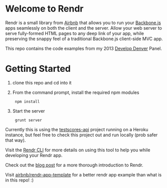 # Welcome to Rendr

Rendr is a small library from [Airbnb](https://www.airbnb.com) that allows you to run your [Backbone.js](http://backbonejs.org/) apps seamlessly on both the client and the server. Allow your web server to serve fully-formed HTML pages to any deep link of your app, while preserving the snappy feel of a traditional Backbone.js client-side MVC app.

This repo contains the code examples from my 2013 [Develop Denver](http://www.developdenver.org) Panel.

# Getting Started

1. clone this repo and cd into it
2. From the command prompt, install the required npm modules

        npm install

3. Start the server

        grunt server
        
Currently this is using the [testscores-api](https://github.com/technicolorenvy/testscores-api) project running on a Heroku instance, but feel free to check this project out and run locally (prob safer that way).

Visit the [Rendr CLI](https://github.com/technicolorenvy/rendr-cli) for more details on using this tool to help you while developing your Rendr app.

Check out the [blog post](http://nerds.airbnb.com/weve-launched-our-first-nodejs-app-to-product) for a more thorough introduction to Rendr.

Visit [airbnb/rendr-app-template](https://github.com/airbnb/rendr-app-template) for a better rendr app example than what is in this repo! :)



